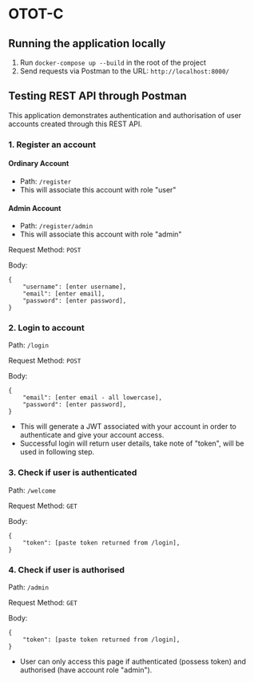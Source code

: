 # OTOT-C
## Running the application locally
1. Run `docker-compose up --build` in the root of the project
2. Send requests via Postman to the URL: `http://localhost:8000/`

## Testing REST API through Postman
This application demonstrates authentication and authorisation of user accounts created through this REST API.

### 1. Register an account
#### Ordinary Account
- Path: `/register`
- This will associate this account with role "user"

#### Admin Account
- Path: `/register/admin`
- This will associate this account with role "admin"

Request Method: `POST`

Body: 
```
{
    "username": [enter username],
    "email": [enter email],
    "password": [enter password],
}
```


### 2. Login to account
Path: `/login`

Request Method: `POST`

Body: 
```
{
    "email": [enter email - all lowercase],
    "password": [enter password],
}
```

- This will generate a JWT associated with your account in order to authenticate and give your account access.
- Successful login will return user details, take note of "token", will be used in following step.


### 3. Check if user is authenticated
Path: `/welcome`

Request Method: `GET`

Body: 
```
{
    "token": [paste token returned from /login],
}
```


### 4. Check if user is authorised
Path: `/admin`

Request Method: `GET`

Body: 
```
{
    "token": [paste token returned from /login],
}
```

- User can only access this page if authenticated (possess token) and authorised (have account role "admin").